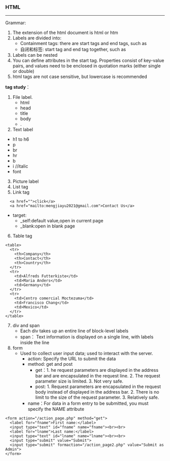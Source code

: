 <h3>HTML</h3>

---

Grammar:  
1. The extension of the html document is html or htm  
2. Labels are divided into:  
   - Containment tags: there are start tags and end tags, such as <html></html>     
   - 自闭和标签: start tag and end tag together, such as <br/>
3. Labels can be nested
4. You can define attributes in the start tag. Properties consist of key-value pairs, and values need to be enclosed in quotation marks (either single or double)
5. html tags are not case sensitive, but lowercase is recommended

<b>tag study</b>：  
1. File label. 
   - html
   - head
   - title
   - body
   - <!DOCTYPE html>. 
2. Text label
  - h1 to h6
  - p
  - br
  - hr
  - b
  - i //italic
  - font

3. Picture label
4. List tag
5. Link tag
```
  <a href="">click</a>
  <a href="mailto:mengjiayu2021@gmail.com">Contact Us</a>
```  
  - target:
    - _self:default value,open in current page
    - _blank:open in blank page
6. Table tag
```
<table>
  <tr>
    <th>Company</th>
    <th>Contact</th>
    <th>Country</th>
  </tr>
  <tr>
    <td>Alfreds Futterkiste</td>
    <td>Maria Anders</td>
    <td>Germany</td>
  </tr>
  <tr>
    <td>Centro comercial Moctezuma</td>
    <td>Francisco Chang</td>
    <td>Mexico</td>
  </tr>
</table>
```
7. div and span  
   - Each div takes up an entire line of block-level labels
   - span： Text information is displayed on a single line, with labels inside the line
8. form
   - Used to collect user input data; used to interact with the server. 
     - action: Specify the URL to submit the data
     - method: get and post
       - get：1. he request parameters are displayed in the address bar and are encapsulated in the request line. 
              2. The request parameter size is limited. 
              3. Not very safe. 
       - post: 1. Request parameters are encapsulated in the request body instead of displayed in the address bar. 
               2. There is no limit to the size of the request parameter. 
               3. Relatively safe. 
     - name：For data in a form entry to be submitted, you must specify the NAME attribute

```
<form action="/action_page.php" method="get">
  <label for="fname">First name:</label>
  <input type="text" id="fname" name="fname"><br><br>
  <label for="lname">Last name:</label>
  <input type="text" id="lname" name="lname"><br><br>
  <input type="submit" value="Submit">
  <input type="submit" formaction="/action_page2.php" value="Submit as Admin">
</form>
```
  
  


